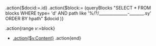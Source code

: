 
.action{$docid:=.id}
.action{$block:= (queryBlocks "SELECT * FROM blocks WHERE type= 'd' AND path like '%/?/______________-_______.sy' ORDER BY hpath" $docid )}

.action{range $v:=$block} 
- [.action{$v.Content}](siyuan://blocks/.action{$v.ID})
.action{end}
